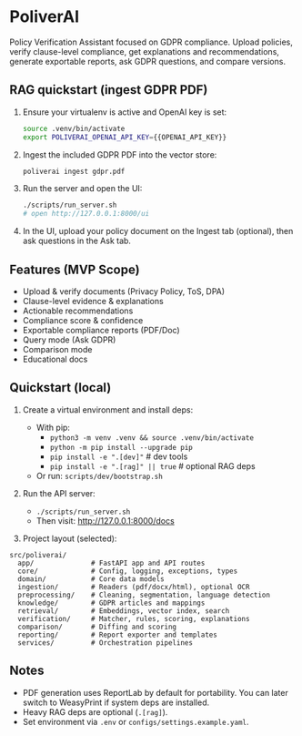 # PoliverAI

Policy Verification Assistant focused on GDPR compliance. Upload policies, verify clause-level compliance, get explanations and recommendations, generate exportable reports, ask GDPR questions, and compare versions.

## RAG quickstart (ingest GDPR PDF)
1. Ensure your virtualenv is active and OpenAI key is set:
   ```bash
   source .venv/bin/activate
   export POLIVERAI_OPENAI_API_KEY={{OPENAI_API_KEY}}
   ```
2. Ingest the included GDPR PDF into the vector store:
   ```bash
   poliverai ingest gdpr.pdf
   ```
3. Run the server and open the UI:
   ```bash
   ./scripts/run_server.sh
   # open http://127.0.0.1:8000/ui
   ```
4. In the UI, upload your policy document on the Ingest tab (optional), then ask questions in the Ask tab.

## Features (MVP Scope)
- Upload & verify documents (Privacy Policy, ToS, DPA)
- Clause-level evidence & explanations
- Actionable recommendations
- Compliance score & confidence
- Exportable compliance reports (PDF/Doc)
- Query mode (Ask GDPR)
- Comparison mode
- Educational docs

## Quickstart (local)
1. Create a virtual environment and install deps:
   - With pip:
     - `python3 -m venv .venv && source .venv/bin/activate`
     - `python -m pip install --upgrade pip`
     - `pip install -e ".[dev]"`  # dev tools
     - `pip install -e ".[rag]" || true`  # optional RAG deps
   - Or run: `scripts/dev/bootstrap.sh`

2. Run the API server:
   - `./scripts/run_server.sh`
   - Then visit: http://127.0.0.1:8000/docs

3. Project layout (selected):
```
src/poliverai/
  app/              # FastAPI app and API routes
  core/             # Config, logging, exceptions, types
  domain/           # Core data models
  ingestion/        # Readers (pdf/docx/html), optional OCR
  preprocessing/    # Cleaning, segmentation, language detection
  knowledge/        # GDPR articles and mappings
  retrieval/        # Embeddings, vector index, search
  verification/     # Matcher, rules, scoring, explanations
  comparison/       # Diffing and scoring
  reporting/        # Report exporter and templates
  services/         # Orchestration pipelines
```

## Notes
- PDF generation uses ReportLab by default for portability. You can later switch to WeasyPrint if system deps are installed.
- Heavy RAG deps are optional (`.[rag]`).
- Set environment via `.env` or `configs/settings.example.yaml`.
